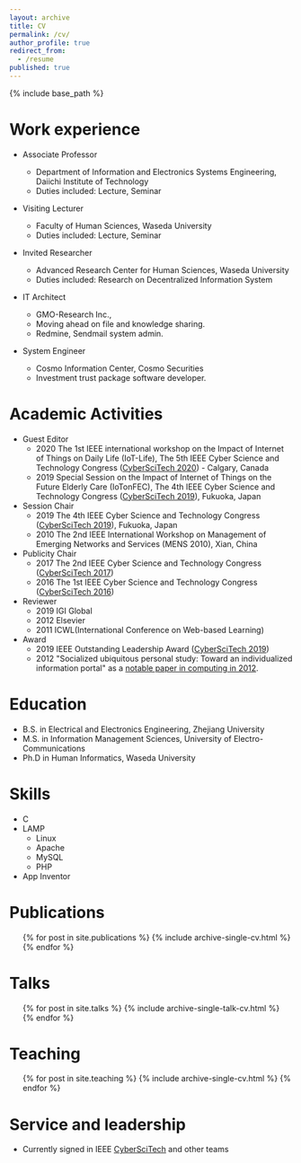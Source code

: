 ```yaml
---
layout: archive
title: CV
permalink: /cv/
author_profile: true
redirect_from:
  - /resume
published: true
---
```


{% include base_path %}


Work experience
======
* Associate Professor
  * Department of Information and Electronics Systems Engineering, Daiichi Institute of Technology
  * Duties included: Lecture, Seminar

* Visiting Lecturer
  * Faculty of Human Sciences, Waseda University
  * Duties included: Lecture, Seminar

* Invited Researcher
  * Advanced Research Center for Human Sciences, Waseda University
  * Duties included: Research on Decentralized Information System
  
* IT Architect
  * GMO-Research Inc.,
  * Moving ahead on file and knowledge sharing.
  * Redmine, Sendmail system admin.
  
* System Engineer
  * Cosmo Information Center, Cosmo Securities
  * Investment trust package software developer.

Academic Activities
======
* Guest Editor
  * 2020 The 1st IEEE international workshop on the Impact of Internet of Things on Daily Life (IoT-Life), The 5th IEEE Cyber Science and Technology Congress ([CyberSciTech 2020](http://cyber-science.org/2020/)) - Calgary, Canada 
  * 2019 Special Session on the Impact of Internet of Things on the Future Elderly Care (IoTonFEC), The 4th IEEE Cyber Science and Technology Congress ([CyberSciTech 2019](http://cyber-science.org/2019/)), Fukuoka, Japan
* Session Chair
  * 2019 The 4th IEEE Cyber Science and Technology Congress ([CyberSciTech 2019](http://cyber-science.org/2019/)), Fukuoka, Japan
  * 2010 The 2nd IEEE International Workshop on Management of Emerging Networks and Services (MENS 2010), Xian, China
* Publicity Chair
  * 2017 The 2nd IEEE Cyber Science and Technology Congress ([CyberSciTech 2017](https://cyberscitech.net/2017/))
  * 2016 The 1st IEEE Cyber Science and Technology Congress ([CyberSciTech 2016](https://cyberscitech.net/2016/))
* Reviewer
  * 2019 IGI Global
  * 2012 Elsevier 
  * 2011 ICWL(International Conference on Web-based Learning)
* Award
  * 2019 IEEE Outstanding Leadership Award ([CyberSciTech 2019](http://cyber-science.org/2019/))
  * 2012 "Socialized ubiquitous personal study: Toward an individualized information portal" as a [notable paper in computing in 2012](http://www.computingreviews.com/recommend/bestof/notableitems_2012.cfm#list).

Education
======
* B.S. in Electrical and Electronics Engineering, Zhejiang University
* M.S. in Information Management Sciences, University of Electro-Communications
* Ph.D in Human Informatics, Waseda University

Skills
======
* C
* LAMP
  * Linux
  * Apache
  * MySQL
  * PHP
* App Inventor

Publications
======
  <ul>{% for post in site.publications %}
    {% include archive-single-cv.html %}
  {% endfor %}</ul>
  
Talks
======
  <ul>{% for post in site.talks %}
    {% include archive-single-talk-cv.html %}
  {% endfor %}</ul>
  
Teaching
======
  <ul>{% for post in site.teaching %}
    {% include archive-single-cv.html %}
  {% endfor %}</ul>
  
Service and leadership
======
* Currently signed in IEEE [CyberSciTech](http://cyber-science.org/) and other teams
